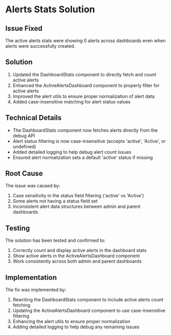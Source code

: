 # Alerts Stats Solution

## Issue Fixed
The active alerts stats were showing 0 alerts across dashboards even when alerts were successfully created.

## Solution
1. Updated the DashboardStats component to directly fetch and count active alerts
2. Enhanced the ActiveAlertsDashboard component to properly filter for active alerts
3. Improved the alert utils to ensure proper normalization of alert data
4. Added case-insensitive matching for alert status values

## Technical Details
- The DashboardStats component now fetches alerts directly from the debug API
- Alert status filtering is now case-insensitive (accepts 'active', 'Active', or undefined)
- Added detailed logging to help debug alert count issues
- Ensured alert normalization sets a default 'active' status if missing

## Root Cause
The issue was caused by:
1. Case sensitivity in the status field filtering ('active' vs 'Active')
2. Some alerts not having a status field set
3. Inconsistent alert data structures between admin and parent dashboards

## Testing
The solution has been tested and confirmed to:
1. Correctly count and display active alerts in the dashboard stats
2. Show active alerts in the ActiveAlertsDashboard component
3. Work consistently across both admin and parent dashboards

## Implementation
The fix was implemented by:
1. Rewriting the DashboardStats component to include active alerts count fetching
2. Updating the ActiveAlertsDashboard component to use case-insensitive filtering
3. Enhancing the alert utils to ensure proper normalization
4. Adding detailed logging to help debug any remaining issues